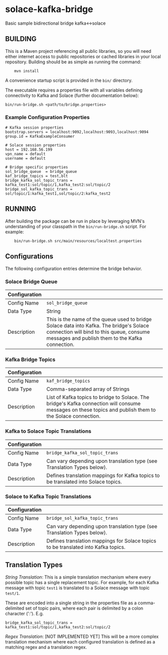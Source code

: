 # solace-kafka-bridge
Basic sample bidirectional bridge kafka&lt;->solace


## BUILDING

This is a Maven project referencing all public libraries, so you will need 
either internet access to public repositories or cached libraries in your 
local repository. Building should be as simple as running the command:

        mvn install

A convenience startup script is provided in the `bin/` directory.

The executable requires a properties file with all variables defining connectivity 
to Kafka and Solace (further documentation below):

`bin/run-bridge.sh <path/to/bridge.properties>`

### Example Configuration Properties

```
# Kafka session properties
bootstrap.servers = localhost:9092,localhost:9093,localhost:9094
group.id = KafkaExampleConsumer

# Solace session properties
host = 192.168.56.199
vpn_name = default
username = default

# Bridge specific properties
sol_bridge_queue  = bridge_queue
kaf_bridge_topics = test,blt
bridge_kafka_sol_topic_trans = kafka_test1:sol/topic/1,kafka_test2:sol/topic/2
bridge_sol_kafka_topic_trans = sol/topic/1:kafka_test1,sol/topic/2:kafka_test2
```


## RUNNING

After building the package can be run in place by leveraging MVN's understanding 
of your classpath in the `bin/run-bridge.sh` script. For example:

        bin/run-bridge.sh src/main/resources/localtest.properties

## Configurations

The following configuration entries determine the bridge behavior.

### Solace Bridge Queue

Configuration|  |
-------------|-------------------------
Config Name  | `sol_bridge_queue` |
Data Type    | String
Description  | This is the name of the queue used to bridge Solace data into Kafka. The bridge's Solace connection will bind to this queue, consume messages and publish them to the Kafka connection.

### Kafka Bridge Topics

Configuration|  |
-------------|-------------------------
Config Name  | `kaf_bridge_topics` |
Data Type    | Comma-separated array of Strings
Description  | List of Kafka topics to bridge to Solace. The bridge's Kafka connection will consume messages on these topics and publish them to the Solace connection.

### Kafka to Solace Topic Translations

Configuration|  |
-------------|-------------------------
Config Name  | `bridge_kafka_sol_topic_trans` |
Data Type    | Can vary depending upon translation type (see Translation Types below).
Description  | Defines translation mappings for Kafka topics to be translated into Solace topics.

### Solace to Kafka Topic Translations

Configuration|  |
-------------|-------------------------
Config Name  | `bridge_sol_kafka_topic_trans` |
Data Type    | Can vary depending upon translation type (see Translation Types below).
Description  | Defines translation mappings for Solace topics to be translated into Kafka topics.

## Translation Types

_String Translation_: This is a simple translation mechanism where every possible 
topic has a single replacement topic. For example, for each Kafka message with 
topic `test1` is translated to a Solace message with topic `test/1`.

These are encoded into a single string in the properties file as a comma-delimited 
set of topic pairs, where each pair is delimited by a colon character (':'). E.g.

    bridge_kafka_sol_topic_trans = kafka_test1:sol/topic/1,kafka_test2:sol/topic/2 

_Regex Translation_: [NOT IMPLEMENTED YET] This will be a more complex translation 
mechanism where each configured translation is defined as a matching regex and a 
translation regex. 
